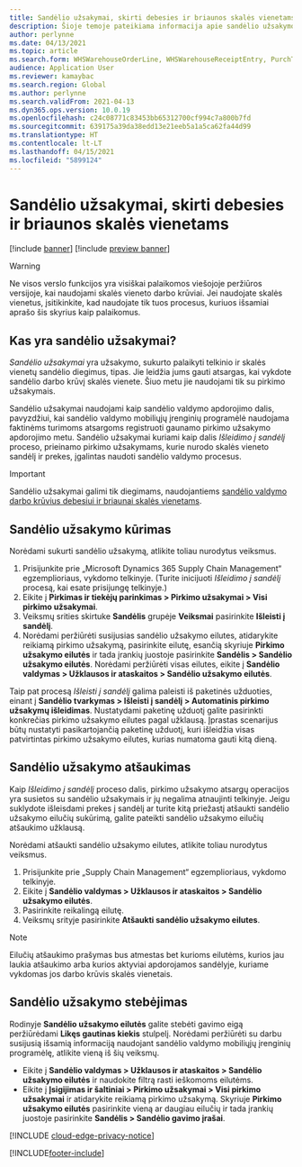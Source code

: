 ```yaml
---
title: Sandėlio užsakymai, skirti debesies ir briaunos skalės vienetams
description: Šioje temoje pateikiama informacija apie sandėlio užsakymo galimybę, naudojamą kaip sandėlio skalės vieneto darbo krūvio dalis.
author: perlynne
ms.date: 04/13/2021
ms.topic: article
ms.search.form: WHSWarehouseOrderLine, WHSWarehouseReceiptEntry, PurchTable
audience: Application User
ms.reviewer: kamaybac
ms.search.region: Global
ms.author: perlynne
ms.search.validFrom: 2021-04-13
ms.dyn365.ops.version: 10.0.19
ms.openlocfilehash: c24c08771c83453bb65312700cf994c7a800b7fd
ms.sourcegitcommit: 639175a39da38edd13e21eeb5a1a5ca62fa44d99
ms.translationtype: HT
ms.contentlocale: lt-LT
ms.lasthandoff: 04/15/2021
ms.locfileid: "5899124"
---
```

# <a name="warehouse-orders-for-cloud-and-edge-scale-units"></a>Sandėlio užsakymai, skirti debesies ir briaunos skalės vienetams

[!include [banner](../includes/banner.md)]
[!include [preview banner](../includes/preview-banner.md)]

> [!WARNING]
> Ne visos verslo funkcijos yra visiškai palaikomos viešojoje peržiūros versijoje, kai naudojami skalės vieneto darbo krūviai. Jei naudojate skalės vienetus, įsitikinkite, kad naudojate tik tuos procesus, kuriuos išsamiai aprašo šis skyrius kaip palaikomus.

## <a name="what-are-warehouse-orders"></a>Kas yra sandėlio užsakymai?

*Sandėlio užsakymai* yra užsakymo, sukurto palaikyti telkinio ir skalės vienetų sandėlio diegimus, tipas. Jie leidžia jums gauti atsargas, kai vykdote sandėlio darbo krūvį skalės vienete. Šiuo metu jie naudojami tik su pirkimo užsakymais.

Sandėlio užsakymai naudojami kaip sandėlio valdymo apdorojimo dalis, pavyzdžiui, kai sandėlio valdymo mobiliųjų įrenginių programėlė naudojama faktinėms turimoms atsargoms registruoti gaunamo pirkimo užsakymo apdorojimo metu. Sandėlio užsakymai kuriami kaip dalis *Išleidimo į sandėlį* proceso, prieinamo pirkimo užsakymams, kurie nurodo skalės vieneto sandėlį ir prekes, įgalintas naudoti sandėlio valdymo procesus.

> [!IMPORTANT]
> Sandėlio užsakymai galimi tik diegimams, naudojantiems [sandėlio valdymo darbo krūvius debesiui ir briaunai skalės vienetams](cloud-edge-workload-warehousing.md).

## <a name="create-a-warehouse-order"></a>Sandėlio užsakymo kūrimas

Norėdami sukurti sandėlio užsakymą, atlikite toliau nurodytus veiksmus.

1. Prisijunkite prie „Microsoft Dynamics 365 Supply Chain Management“ egzemplioriaus, vykdomo telkinyje. (Turite inicijuoti *Išleidimo į sandėlį* procesą, kai esate prisijungę telkinyje.)
1. Eikite į **Pirkimas ir tiekėjų parinkimas \> Pirkimo užsakymai \> Visi pirkimo užsakymai**.
1. Veiksmų srities skirtuke **Sandėlis** grupėje **Veiksmai** pasirinkite **Išleisti į sandėlį**.
1. Norėdami peržiūrėti susijusias sandėlio užsakymo eilutes, atidarykite reikiamą pirkimo užsakymą, pasirinkite eilutę, esančią skyriuje **Pirkimo užsakymo eilutės** ir tada įrankių juostoje pasirinkite **Sandėlis \> Sandėlio užsakymo eilutės**. Norėdami peržiūrėti visas eilutes, eikite į **Sandėlio valdymas \> Užklausos ir ataskaitos \> Sandėlio užsakymo eilutės**.

Taip pat procesą *Išleisti į sandėlį* galima paleisti iš paketinės užduoties, einant į **Sandėlio tvarkymas > Išleisti į sandėlį > Automatinis pirkimo užsakymų išleidimas**. Nustatydami paketinę užduotį galite pasirinkti konkrečias pirkimo užsakymo eilutes pagal užklausą. Įprastas scenarijus būtų nustatyti pasikartojančią paketinę užduotį, kuri išleidžia visas patvirtintas pirkimo užsakymo eilutes, kurias numatoma gauti kitą dieną.

## <a name="cancel-a-warehouse-order"></a>Sandėlio užsakymo atšaukimas

Kaip *Išleidimo į sandėlį* proceso dalis, pirkimo užsakymo atsargų operacijos yra susietos su sandėlio užsakymais ir jų negalima atnaujinti telkinyje. Jeigu suklydote išleisdami prekes į sandėlį ar turite kitą priežastį atšaukti sandėlio užsakymo eilučių sukūrimą, galite pateikti sandėlio užsakymo eilučių atšaukimo užklausą.

Norėdami atšaukti sandėlio užsakymo eilutes, atlikite toliau nurodytus veiksmus.

1. Prisijunkite prie „Supply Chain Management“ egzemplioriaus, vykdomo telkinyje.
1. Eikite į **Sandėlio valdymas \> Užklausos ir ataskaitos \> Sandėlio užsakymo eilutės**.
1. Pasirinkite reikalingą eilutę.
1. Veiksmų srityje pasirinkite **Atšaukti sandėlio užsakymo eilutes**.

> [!NOTE]
> Eilučių atšaukimo prašymas bus atmestas bet kurioms eilutėms, kurios jau laukia atšaukimo arba kurios aktyviai apdorojamos sandėlyje, kuriame vykdomas jos darbo krūvis skalės vienetais.

## <a name="monitor-a-warehouse-order"></a>Sandėlio užsakymo stebėjimas

Rodinyje **Sandėlio užsakymo eilutės** galite stebėti gavimo eigą peržiūrėdami **Likęs gautinas kiekis** stulpelį. Norėdami peržiūrėti su darbu susijusią išsamią informaciją naudojant sandėlio valdymo mobiliųjų įrenginių programėlę, atlikite vieną iš šių veiksmų.

- Eikite į **Sandėlio valdymas \> Užklausos ir ataskaitos \> Sandėlio užsakymo eilutės** ir naudokite filtrą rasti ieškomoms eilutėms.
- Eikite į **Įsigijimas ir šaltiniai \> Pirkimo užsakymai \> Visi pirkimo užsakymai** ir atidarykite reikiamą pirkimo užsakymą. Skyriuje **Pirkimo užsakymo eilutės** pasirinkite vieną ar daugiau eilučių ir tada įrankių juostoje pasirinkite **Sandėlis \> Sandėlio gavimo įrašai**.

[!INCLUDE [cloud-edge-privacy-notice](../../includes/cloud-edge-privacy-notice.md)]


[!INCLUDE[footer-include](../../includes/footer-banner.md)]
